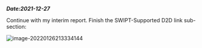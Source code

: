 ***Date:2021-12-27***

Continue with my interim report. Finish the SWIPT-Supported D2D link sub-section:

![image-20220126213334144](C:\Users\admin\AppData\Roaming\Typora\typora-user-images\image-20220126213334144.png)


